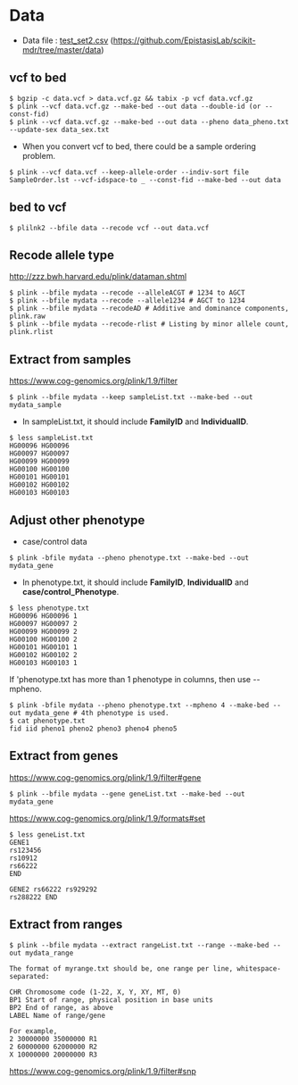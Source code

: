 # Data

- Data file : [test_set2.csv](data/test_set2.csv) (<https://github.com/EpistasisLab/scikit-mdr/tree/master/data>)

## vcf to bed
```
$ bgzip -c data.vcf > data.vcf.gz && tabix -p vcf data.vcf.gz
$ plink --vcf data.vcf.gz --make-bed --out data --double-id (or --const-fid)
$ plink --vcf data.vcf.gz --make-bed --out data --pheno data_pheno.txt --update-sex data_sex.txt
```
- When you convert vcf to bed, there could be a sample ordering problem.
```
$ plink --vcf data.vcf --keep-allele-order --indiv-sort file SampleOrder.lst --vcf-idspace-to _ --const-fid --make-bed --out data 
```

## bed to vcf
```
$ plilnk2 --bfile data --recode vcf --out data.vcf
```


## Recode allele type
<http://zzz.bwh.harvard.edu/plink/dataman.shtml>
```
$ plink --bfile mydata --recode --alleleACGT # 1234 to AGCT
$ plink --bfile mydata --recode --allele1234 # AGCT to 1234
$ plink --bfile mydata --recodeAD # Additive and dominance components, plink.raw
$ plink --bfile mydata --recode-rlist # Listing by minor allele count, plink.rlist
```

## Extract from samples
<https://www.cog-genomics.org/plink/1.9/filter>
```
$ plink --bfile mydata --keep sampleList.txt --make-bed --out mydata_sample
```
- In sampleList.txt, it should include **FamilyID** and **IndividualID**.
```
$ less sampleList.txt
HG00096	HG00096
HG00097	HG00097
HG00099	HG00099
HG00100	HG00100
HG00101	HG00101
HG00102	HG00102
HG00103	HG00103
```

## Adjust other phenotype
- case/control data
```
$ plink -bfile mydata --pheno phenotype.txt --make-bed --out mydata_gene
```
- In phenotype.txt, it should include **FamilyID**, **IndividualID** and **case/control_Phenotype**.
```
$ less phenotype.txt
HG00096	HG00096	1
HG00097	HG00097	2
HG00099	HG00099	2
HG00100	HG00100	2
HG00101	HG00101	1
HG00102	HG00102	2
HG00103	HG00103	1
```
If 'phenotype.txt has more than 1 phenotype in columns, then use --mpheno.
```
$ plink -bfile mydata --pheno phenotype.txt --mpheno 4 --make-bed --out mydata_gene # 4th phenotype is used.
$ cat phenotype.txt
fid iid pheno1 pheno2 pheno3 pheno4 pheno5
```

## Extract from genes
<https://www.cog-genomics.org/plink/1.9/filter#gene>
```
$ plink --bfile mydata --gene geneList.txt --make-bed --out mydata_gene
```
<https://www.cog-genomics.org/plink/1.9/formats#set>
```
$ less geneList.txt
GENE1
rs123456
rs10912
rs66222
END

GENE2 rs66222 rs929292
rs288222 END
```

## Extract from ranges
```
$ plink --bfile mydata --extract rangeList.txt --range --make-bed --out mydata_range
```
```
The format of myrange.txt should be, one range per line, whitespace-separated:

CHR Chromosome code (1-22, X, Y, XY, MT, 0)
BP1 Start of range, physical position in base units
BP2 End of range, as above
LABEL Name of range/gene

For example,
2 30000000 35000000 R1
2 60000000 62000000 R2
X 10000000 20000000 R3
```
<https://www.cog-genomics.org/plink/1.9/filter#snp>
